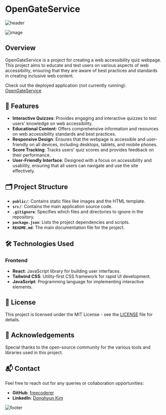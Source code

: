 # OpenGateService

![header](https://capsule-render.vercel.app/api?type=waving&color=7F7FD5&text=OpenGateService&height=100&fontSize=40&fontColor=ffffff)

![image](https://github.com/snowooden/OpenGateService/assets/81368819/912aad50-dd7e-4e9d-ac73-9101de93a523)

## Overview
OpenGateService is a project for creating a web accessibility quiz webpage. This project aims to educate and test users on various aspects of web accessibility, ensuring that they are aware of best practices and standards in creating inclusive web content.

Check out the deployed application (not currently running): [OpenGateService](https://calm-bush-056566900.3.azurestaticapps.net/)

## 🚀 Features
- **Interactive Quizzes**: Provides engaging and interactive quizzes to test users' knowledge on web accessibility.
- **Educational Content**: Offers comprehensive information and resources on web accessibility standards and best practices.
- **Responsive Design**: Ensures that the webpage is accessible and user-friendly on all devices, including desktops, tablets, and mobile phones.
- **Score Tracking**: Tracks users' quiz scores and provides feedback on their performance.
- **User-Friendly Interface**: Designed with a focus on accessibility and usability, ensuring that all users can navigate and use the site effectively.

## 🗂 Project Structure
- **`public/`**: Contains static files like images and the HTML template.
- **`src/`**: Contains the main application source code.
- **`.gitignore`**: Specifies which files and directories to ignore in the repository.
- **`package.json`**: Lists the project dependencies and scripts.
- **`README.md`**: The main documentation file for the project.

## 🛠 Technologies Used
### Frontend
- **React**: JavaScript library for building user interfaces.
- **Tailwind CSS**: Utility-first CSS framework for rapid UI development.
- **JavaScript**: Programming language for implementing interactive elements.

## 📜 License
This project is licensed under the MIT License - see the [LICENSE](LICENSE) file for details.

## 🙏 Acknowledgements
Special thanks to the open-source community for the various tools and libraries used in this project.

## 📬 Contact
Feel free to reach out for any queries or collaboration opportunities:
- **GitHub**: [freecoderer](https://github.com/freecoderer)
- **LinkedIn**: [Donghyun Kim](https://www.linkedin.com/in/kdh1999dev)

![footer](https://capsule-render.vercel.app/api?section=footer&type=waving&color=7F7FD5)

